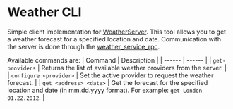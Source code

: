 # Weather CLI
Simple client implementation for [WeatherServer](https://github.com/VladyslavYareschenko/weather_service_rpc). This tool allows you to get a weather forecast for a specified location and date. Communication with the server is done through the [weather_service_rpc](https://github.com/VladyslavYareschenko/weather_service_rpc).

Available commands are:
| Command | Description |
| ------ | ------ |
| `get-providers` | Returns the list of available weather providers from the server. |
| `configure <provider>` | Set the active provider to request the weather forecast. |
| `get <address> <date>` | Get the forecast for the specified location and date (in mm.dd.yyyy format). For example: `get London 01.22.2012`. |